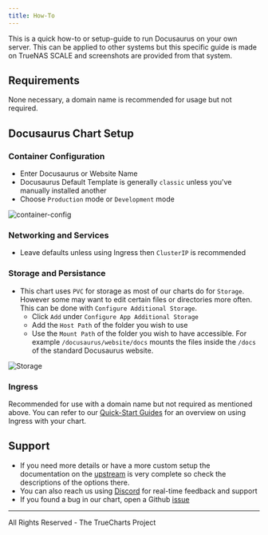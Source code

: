 ```yaml
---
title: How-To
---
```


This is a quick how-to or setup-guide to run Docusaurus on your own server.
This can be applied to other systems but this specific guide is made on TrueNAS SCALE and screenshots are provided from that system.

## Requirements

None necessary, a domain name is recommended for usage but not required.

## Docusaurus Chart Setup

### Container Configuration

- Enter Docusaurus or Website Name
- Docusaurus Default Template is generally `classic` unless you've manually installed another
- Choose `Production` mode or `Development` mode

![container-config](img/Container-Config.png)

### Networking and Services

- Leave defaults unless using Ingress then `ClusterIP` is recommended

### Storage and Persistance

- This chart uses `PVC` for storage as most of our charts do for `Storage`. However some may want to edit certain files or directories more often. This can be done with `Configure Additional Storage`.
  - Click `Add` under `Configure App Additional Storage`
  - Add the `Host Path` of the folder you wish to use
  - Use the `Mount Path` of the folder you wish to have accessible. For example `/docusaurus/website/docs` mounts the files inside the `/docs` of the standard Docusaurus website.

![Storage](img/Storage.png)

### Ingress

Recommended for use with a domain name but not required as mentioned above. You can refer to our [Quick-Start Guides](https://truecharts.org/manual/SCALE/options/ingress) for an overview on using Ingress with your chart.

## Support

- If you need more details or have a more custom setup the documentation on the [upstream](https://github.com/facebook/docusaurus) is very complete so check the descriptions of the options there.
- You can also reach us using [Discord](https://discord.gg/tVsPTHWTtr) for real-time feedback and support
- If you found a bug in our chart, open a Github [issue](https://github.com/truecharts/apps/issues/new/choose)

---

All Rights Reserved - The TrueCharts Project
